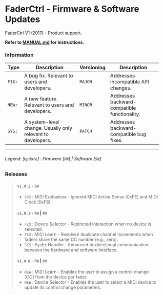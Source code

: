 # FaderCtrl - Firmware & Software Updates

FaderCtrl V1 (2017) - Product support. <p>
<strong> Refer to [MANUAL.md](MANUAL.md) for instructions. </strong>

### Information

| **Type** | **Description**                                             | **Versioning** | **Description**                              |
|----------|-------------------------------------------------------------|----------------|----------------------------------------------|
| `FIX:`   | A bug fix. Relevant to users and developers.                | `MAJOR`        | Addresses incompatible API changes.          |
| `NEW:`   | A new feature. Relevant to users and developers.            | `MINOR`        | Addresses backward-compatible functionality. |
| `SYS:`   | A system-level change. Usually only relevant to developers. | `PATCH`        | Addresses backward-compatible bug fixes.     |

---
<em><h6>Legend: [`Update`] : Firmware [`FW`]  | Software [`SW`] </h6></em>

### Releases

> #### `v1.0.2` - `SW`
> - `SYS:` MIDI Exclusions - Ignored MIDI Active Sense (0xFE) and MIDI Clock (0xF8).
>
> #### `v1.0.1` - `FW` | `SW`
> - `FIX:` Device Selector - Restricted interaction when no device is selected.
> - `FIX:` MIDI Learn - Resolved duplicate channel movements when faders share the same CC number (e.g., zero).
> - `SYS:` SysEx Handler - Enhanced bi-directional communication between the hardware and software interface.
>
> #### `v1.0.0` - `FW` | `SW`
> - `NEW:` MIDI Learn - Enables the user to assign a control change [CC] from the device per fader.
> - `NEW:` Device Selector - Enables the user to select a MIDI device to update its control change parameters.
